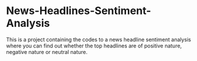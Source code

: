 # News-Headlines-Sentiment-Analysis

This is a project containing the codes to a news headline sentiment analysis where you can find out whether the top headlines are of positive nature, negative nature or neutral nature.
